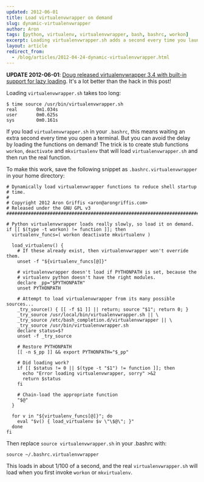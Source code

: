 ```yaml
---
updated: 2012-06-01
title: Load virtualenvwrapper on demand
slug: dynamic-virtualenvwrapper
author: Aron
tags: [python, virtualenv, virtualenvwrapper, bash, bashrc, workon]
excerpt: Loading virtualenvwrapper.sh adds a second every time you launch a shell. Get that second back!
layout: article
redirect_from:
  - /blog/articles/2012-04-24-dynamic-virtualenvwrapper.html
---
```


**UPDATE 2012-06-01**: [Doug released virtualenvwrapper 3.4 with
built-in support for lazy loading](http://virtualenvwrapper.readthedocs.org/en/latest/install.html#install-lazy-loader).
It's a lot better than the hack in this post! 

Loading `virtualenvwrapper.sh` takes too long:

    $ time source /usr/bin/virtualenvwrapper.sh
    real       0m1.034s
    user       0m0.625s
    sys        0m0.161s

If you load `virtualenvwrapper.sh` in your `.bashrc`, this means waiting an
extra second every time you open a terminal. But you can avoid the delay by
loading the functions on demand! The trick is to create stub functions
`workon`, `deactivate` and `mkvirtualenv` that will load
`virtualenvwrapper.sh` and then run the real function.

To make this work, save the following snippet as
`.bashrc.virtualenvwrapper` in your home directory:

<!-- script src="https://gist.github.com/2481292.js?file=gistfile1.sh"></script -->

    # Dynamically load virtualenvwrapper functions to reduce shell startup
    # time.
    #
    # Copyright 2012 Aron Griffis <aron@arongriffis.com>
    # Released under the GNU GPL v3
    ####################################################################### 
    
    # Python virtualenvwrapper loads really slowly, so load it on demand.
    if [[ $(type -t workon) != function ]]; then
      virtualenv_funcs=( workon deactivate mkvirtualenv )
    
      load_virtualenv() {
        # If these already exist, then virtualenvwrapper won't override them.
        unset -f "${virtualenv_funcs[@]}"
    
        # virtualenvwrapper doesn't load if PYTHONPATH is set, because the
        # virtualenv python doesn't have the right modules.
        declare _pp="$PYTHONPATH"
        unset PYTHONPATH
    
        # Attempt to load virtualenvwrapper from its many possible sources...
        _try_source() { [[ -f $1 ]] || return; source "$1"; return 0; }
        _try_source /usr/local/bin/virtualenvwrapper.sh || \
        _try_source /etc/bash_completion.d/virtualenvwrapper || \
        _try_source /usr/bin/virtualenvwrapper.sh 
        declare status=$?
        unset -f _try_source
    
        # Restore PYTHONPATH
        [[ -n $_pp ]] && export PYTHONPATH="$_pp"
    
        # Did loading work?
        if [[ $status != 0 || $(type -t "$1") != function ]]; then
          echo "Error loading virtualenvwrapper, sorry" >&2
          return $status
        fi
    
        # Chain-load the appropriate function
        "$@"
      }
    
      for v in "${virtualenv_funcs[@]}"; do
        eval "$v() { load_virtualenv $v \"\$@\"; }"
      done
    fi

Then replace `source virtualenvwrapper.sh` in your .bashrc with:

    source ~/.bashrc.virtualenvwrapper

This loads in about 1/100 of a second, and the real `virtualenvwrapper.sh`
will load when you first invoke `workon` or `mkvirtualenv`.
